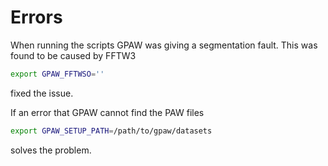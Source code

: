 # Errors
When running the scripts GPAW was giving a segmentation fault.
This was found to be caused by FFTW3
```bash
export GPAW_FFTWSO=''
```
fixed the issue.

If an error that GPAW cannot find the PAW files
```bash
export GPAW_SETUP_PATH=/path/to/gpaw/datasets
```
solves the problem.
